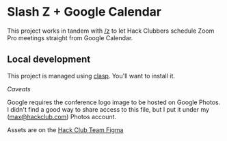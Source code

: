 # Slash Z + Google Calendar

This project works in tandem with [/z](https://github.com/hackclub/slash-z) to let Hack Clubbers schedule Zoom Pro meetings straight from Google Calendar.

## Local development

This project is managed using [clasp](https://developers.google.com/apps-script/guides/clasp). You'll want to install it.

_Caveats_

Google requires the conference logo image to be hosted on Google Photos. I didn't find a good way to share access to this file, but I put it under my (max@hackclub.com) Photos account.

Assets are on the [Hack Club Team Figma](https://www.figma.com/file/1juGj8bzfH2d9aW9TUra1Y/Slash-Z?node-id=0%3A1)